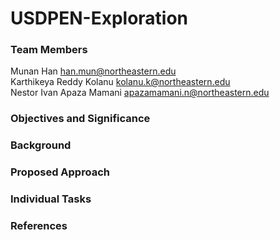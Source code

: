 # USDPEN-Exploration

### Team Members
Munan Han han.mun@northeastern.edu  
Karthikeya Reddy Kolanu kolanu.k@northeastern.edu   
Nestor Ivan Apaza Mamani apazamamani.n@northeastern.edu  

### Objectives and Significance

### Background

### Proposed Approach

### Individual Tasks

### References
